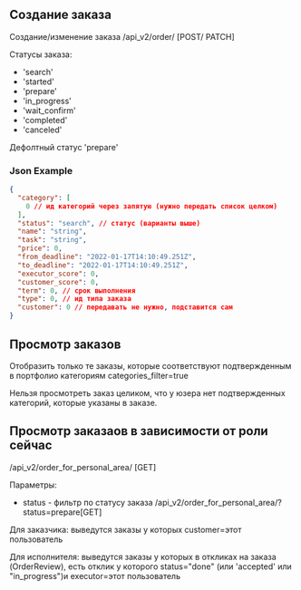 ## Создание заказа

Создание/изменение заказа
/api_v2/order/ [POST/ PATCH]

Статусы заказа:
- 'search'
- 'started'
- 'prepare'
- 'in_progress'
- 'wait_confirm'
- 'completed'
- 'canceled'

Дефолтный статус 'prepare'


### Json Example
```json
{
  "category": [
    0 // ид категорий через запятую (нужно передать список целком)
  ],
  "status": "search", // статус (варианты выше)
  "name": "string",
  "task": "string",
  "price": 0,
  "from_deadline": "2022-01-17T14:10:49.251Z",
  "to_deadline": "2022-01-17T14:10:49.251Z",
  "executor_score": 0,
  "customer_score": 0,
  "term": 0, // срок выполнения
  "type": 0, // ид типа заказа
  "customer": 0 // передавать не нужно, подставится сам
}
```

## Просмотр заказов 

Отобразить только те заказы, которые соответствуют подтвержденным в портфолио категориям categories_filter=true

Нельзя просмотреть заказ целиком, что у юзера нет подтвержденных категорий, которые указаны в заказе.

## Просмотр заказаов в зависимости от роли сейчас

/api_v2/order_for_personal_area/ [GET]

Параметры:

- status - фильтр по статусу заказа 
  /api_v2/order_for_personal_area/?status=prepare[GET]


Для заказчика:
выведутся заказы у которых customer=этот пользователь

Для исполнителя:
выведутся заказы у которых в откликах на заказа (OrderReview), есть отклик у которого status="done" (или 'accepted' или "in_progress")и executor=этот пользователь

